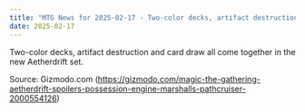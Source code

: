 ```yaml
---
title: "MTG News for 2025-02-17 - Two-color decks, artifact destruction and card dra..."
date: 2025-02-17
---
```


Two-color decks, artifact destruction and card draw all come together in the new Aetherdrift set.

Source: Gizmodo.com (https://gizmodo.com/magic-the-gathering-aetherdrift-spoilers-possession-engine-marshalls-pathcruiser-2000554126)
